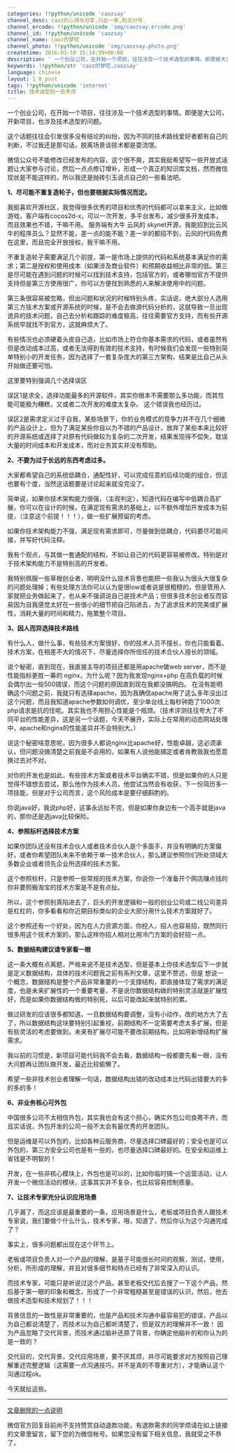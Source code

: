 ```yaml
---
categories: !!python/unicode 'caozsay'
channel_desc: caoz的心得与分享,只此一家,别无分号.
channel_ercode: !!python/unicode 'img/caozsay.ercode.png'
channel_id: !!python/unicode 'caozsay'
channel_name: caoz的梦呓
channel_photo: !!python/unicode 'img/caozsay.photo.png'
createtime: 2016-01-10 15:14:39+00:00
description: ' 一个创业公司，在开始一个项目，往往涉及一个技术选型的事情。即便是大公司，开新项目，也涉及技术选型的问题。 '
keywords: !!python/str 'caoz的梦呓,caozsay'
language: chinese
layout: 1_0_post
tags: !!python/unicode 'internet'
title: 技术选型的一些考虑
---
```

<div class="rich_media_content" id="js_content">
<p>
         一个创业公司，在开始一个项目，往往涉及一个技术选型的事情。即便是大公司，开新项目，也涉及技术选型的问题。
        </p>
<p>
</p>
<p>
         这个话题往往会引发很多没有结论的纠纷，因为不同的技术路线爱好者都有自己的判断，不过我还是那句话，脱离场景谈技术都是耍流氓。
        </p>
<p>
</p>
<p>
         微信公众号不能修改已经发布的内容，这个很不爽，其实我挺希望写一些开放式话题让大家参与讨论，然后一点点修订增补，形成一个真正的知识库文档，然而微信现状是不能这样的，所以我还是抛砖引玉说点自己的一些看法吧。
        </p>
<p>
</p>
<p>
<strong>
          1、尽可能不重复造轮子，但也要根据实际情况而定。
         </strong>
</p>
<p>
</p>
<p>
         我挺喜欢开源社区，我觉得很多优秀的项目和优秀的代码都可以拿来主义，比如做游戏，客户端有cocos2d-x，可以一次开发，多平台发布，减少很多开发成本，而且效果也不错，干嘛不用。 服务端有大牛 云风的 skynet开源，我能招到比云风牛的程序员么？显然不能，差一点的能不能？差一半的都招不到，云风的代码免费在这里，而且完全开放授权，我干嘛不用。
        </p>
<p>
</p>
<p>
         不重复造轮子需要满足几个前提，第一是市场上提供的代码和系统基本满足你的需求；第二是授权和使用成本（如果涉及商业软件）和预期收益相比非常的低。第三是尽可能在遇到问题的时候可以找到技术支持，包括官方的，或者哪怕官方不提供支持但是第三方使用很广，你可以方便找到熟悉的人来解决使用中的问题。
        </p>
<p>
</p>
<p>
         第三条很容易被忽略，但出问题和状况的时候特别头疼，实话说，绝大部分人选用第三方技术方案或开源系统的时候，是不会去做源代码分析的，这就导致一旦出现诡异的技术问题，自己去分析和跟踪的难度极高，往往需要官方支持，而有些开源系统早就找不到官方，这就麻烦大了。
        </p>
<p>
</p>
<p>
         有些情况也必须硬着头皮自己造，比如市场上符合你基本需求的代码，或者虽然有但是改动成本过高，或者无法得到有效的技术支持，有时候我们会发现一些特别简单特别小的开发任务，因为选择了一套复杂庞大的第三方架构，结果是比自己从头开始做还要可怕。
        </p>
<p>
</p>
<p>
         这里要特别强调几个选择误区
        </p>
<p>
</p>
<p>
         误区1是求全，选择功能最多的开源软件，其实你根本不需要那么多功能，而其性能可能极为糟糕，又或者二次开发的难度太复杂。 这个错误我也经历过。
        </p>
<p>
</p>
<p>
         误区2是需求定义过于自我，某些场景下，你的业务模式的竞争力并不在几个细微的产品设计上，但为了满足某些你自以为不错的产品设计，放弃了某些本来比较好的开源系统或选择了对原有代码做较为复杂的二次开发，结果发现得不偿失，耽误大量的时间成本和开发成本，而对业务其实并没有帮助。
        </p>
<p>
</p>
<p>
<strong>
          2、不要为过于长远的东西考虑过多。
         </strong>
</p>
<p>
</p>
<p>
         大家都希望自己的系统低耦合，通配性好，可以完成任意的后续功能的组合，但这也要有个度，当然这话题要是讨论起来就没完没了。
        </p>
<p>
</p>
<p>
         简单说，如果你技术架构能力很强，（主观判定），知道代码在编写中低耦合高扩展，你可以在设计的时候，在满足现有需求的基础上，以不额外增加开发成本为前提，（注意这个前提！！！），做一些扩展预留的考虑。
        </p>
<p>
</p>
<p>
         如果你技术架构能力不强，满足现有需求即可，尽量做到低耦合，代码要尽可能间接，并写好代码注释。
        </p>
<p>
</p>
<p>
         我有个观点，与其做一套通配的结构，不如让自己的代码更容易被修改。特别是对于技术架构能力不是特别高的开发者。
        </p>
<p>
</p>
<p>
         我特别佩服一些草根创业者，明明没什么技术背景也能把一些我认为很头大很复杂的问题处理掉；有些处理方法你可以认为是很low或者说是很粗糙的，但是管用人家就把业务做起来了，也从来不强调说自己是技术产品；但很多技术创业者反而容易因为自我感觉太好在一些很小的细节把自己陷进去，为了追求技术的完美或扩展性，消耗大量的时间和精力，拖累整个项目。
        </p>
<p>
</p>
<p>
<strong>
          3、因人而异选择技术路线
         </strong>
</p>
<p>
</p>
<p>
         有什么人，做什么事，有些技术方案很好，你的技术人员不擅长，你也只能看着。 技术方案，在相差不大的情况下，尽量选择你所信任的技术合伙人擅长的领域。
        </p>
<p>
</p>
<p>
         说个秘密，直到现在，我直接主导的项目还都是用apache做web server，而不是性能指标更胜一筹的 nginx，为什么呢？因为我发现nginx+php 在高负载的时候会偶尔出一些500错误，而这个问题的原因直到现在我都没搞明白。 在没有能明确这个问题之前，我就只有选择apache，因为我确信apache用了这么多年没出过这个问题，而且我知道apache参数如何调优，至少单台线上每秒钟跑了1000次php请求是抗的住呢。其实我也不用担心性能是个瓶颈。（技术评测往往夸大了不同平台的性能差异，这是另一个话题，今天不展开，实际上在常用的动态网站处理中，apache和nginx的性能差异并不会特别大。）
        </p>
<p>
</p>
<p>
         说这个秘密啥意思呢，因为很多人都说nginx比apache好，性能卓越，这必须承认，但问题没搞清楚之前我是不会用的，如果有人说他能搞定或者肯教我我也愿意换过去对不对。
        </p>
<p>
</p>
<p>
         对你的开发也是如此，有些技术方案或者技术平台确实不错，但是如果你的人只是觉得不错想去尝试，那么他作为技术人员，他尝试当然会有收获，下一份简历多一项技能，但是对于公司而言，这个风险成本是要仔细斟酌的。
        </p>
<p>
</p>
<p>
         你说java好，我说php好，这事永远扯不完，但是如果你身边有一个高手就是java的，那你还是选java比较保险。
        </p>
<p>
</p>
<p>
<strong>
          4、参照标杆选择技术方案
         </strong>
</p>
<p>
</p>
<p>
         如果你团队还没有技术合伙人或者技术合伙人是个多面手，并没有明确的方案偏好，或者你希望团队未来不依赖于单一技术合伙人，那么建议参照你们所处领域大多数企业或者领先企业所选择的技术方案。
        </p>
<p>
</p>
<p>
         这个参照标杆，只是参照一些常规的技术方案，你说你一个准备开个网店赚点钱的你非要照搬淘宝的技术方案是不是有点扯。
        </p>
<p>
</p>
<p>
         所以，这个参照别真陷进去了，巨头的开发逻辑和一般的创业公司或二线公司差异是杠杠的，你多看看和你近期目标类似的企业大部分用什么技术方案就好了。
        </p>
<p>
</p>
<p>
         这个参照还有一个好处，因为在人力资源方面，你挖人，招人也容易招，既然同行很多用这个技术方案的，那么这样你招人相对比用冷门方案的会好招一点。
        </p>
<p>
</p>
<p>
<strong>
          5、数据结构建议请专家看一眼
         </strong>
</p>
<p>
</p>
<p>
         这一条大概有点离题，严格来说不是技术选型，但是基本上你技术选型后下一步就是定义数据结构，具体的技术问题我之前有系列文章，这里不赘述，但是 想说一个概念，数据结构是整个产品非常重要的一个支撑结构，即直接体现了需求的满足度，也是未来扩展性的一个重要考量，不是说你数据结构做的特别灵活就是扩展性好，而是如果你数据结构做的特别死，以后可能改起来就特别的累。
        </p>
<p>
</p>
<p>
         做过研发的应该很多都知道，一旦数据结构要调整，没有小动作，改的地方大了去了，所以数据结构这块要特别引起重视，前期结构不一定需要考虑太多扩展，但是有些灵活的考虑要做到，未来有扩展尽可能不要改前期结构，比如用新增结构扩展需求。
        </p>
<p>
</p>
<p>
         我以前的习惯是，新项目可能代码我不会去看，数据结构一般都要先看一眼，没有大问题再让团队做开发，最近比较偷懒了。
        </p>
<p>
</p>
<p>
         希望一些非技术创业者理解一句话，数据结构出错的改动成本比代码出错要大的多的多的多！
         <span style="line-height: 0px; display: none;">
          ‍
         </span>
</p>
<p>
</p>
<p>
<strong>
          6、非业务核心可外包
         </strong>
</p>
<p>
</p>
<p>
         中国很多公司不太相信外包，其实我也会有这个担心，确实外包公司良莠不齐，而且实话说，外包开发的公司一般不太会有最优秀的开发团队。
        </p>
<p>
</p>
<p>
         但是运维是可以外包的，比如各种云服务商，尽量选择口碑最好的；安全也是可以外包的，第三方安全公司也是有一些的，也尽量选择口碑最好的。在安全和运维上省钱是不明智的！
        </p>
<p>
</p>
<p>
         开发，在一些非核心模块上，外包也是可以的，比如你临时搞一个运营活动，让人开发一个微信活动的模块，这事其实并不复杂，也比较容易控制质量。
        </p>
<p>
</p>
<p>
<strong>
          7、让技术专家充分认识应用场景
         </strong>
</p>
<p>
</p>
<p>
         几乎漏了，而这应该是最重要的一条，应用场景是什么，老板或项目负责人跟技术专家说，我们要做个什么什么，技术专家，哦，知道了，然后你认为这个沟通完成了？
        </p>
<p>
</p>
<p>
         事实上，很多问题都出现在这个环节上。
        </p>
<p>
</p>
<p>
         老板或项目负责人对一个产品的理解，是基于可能很长时间的观察，测试，使用，分析，所形成的理解，并且对很多细节和特点已经有了非常深入的认识。
        </p>
<p>
</p>
<p>
         而技术专家，可能只是听说过这个产品，甚至老板交代后去搜了一下这个产品，然后基于第一眼的印象和概念，形成了一个非常粗糙甚至是错误的认识，然后，他去做技术选型和技术规划了！！！
        </p>
<p>
</p>
<p>
         背景信息的一致性是非常重要的，也是产品和技术沟通中最容易犯的错误，产品以为自己都说清楚了，而技术以为自己都听清楚了，但是双方的理解并不一致！ 因为产品忽略了交代背景，而技术通过脑补还原了背景，你确定他脑补的和你认为的是一致的？
        </p>
<p>
</p>
<p>
         交代目的，交代背景，交代应用场景，要不厌其烦，并尽可能要求对方按照自己理解重述完整逻辑（这需要一点沟通技巧，并不是真的不尊重对方），才能确认这个沟通过程ok。
        </p>
<p>
</p>
<p>
</p>
<p>
         今天就扯这些。
        </p>
<p>
</p>
<hr/>
<p>
</p>
<p>
<a data_ue_src="http://mp.weixin.qq.com/s?__biz=MzI0MjA1Mjg2Ng==&amp;mid=401226421&amp;idx=1&amp;sn=4d75f8bec7434737506ea0d32c5c60e2&amp;scene=21#wechat_redirect" href="http://mp.weixin.qq.com/s?__biz=MzI0MjA1Mjg2Ng==&amp;mid=401226421&amp;idx=1&amp;sn=4d75f8bec7434737506ea0d32c5c60e2&amp;scene=21#wechat_redirect" target="_blank">
          文章删除的一点说明
         </a>
</p>
<p>
</p>
<p>
         微信官方回复目前尚不支持赞赏自动退款功能，有退款需求的同学烦请在如上链接的文章里留言，留下您的为微信帐号。如果您没有留下相关信息，我就受之不恭了。
        </p>
<p>
</p>
<p>
</p>
</div>